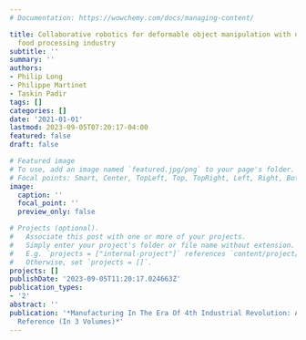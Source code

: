 ```yaml
---
# Documentation: https://wowchemy.com/docs/managing-content/

title: Collaborative robotics for deformable object manipulation with use cases from
  food processing industry
subtitle: ''
summary: ''
authors:
- Philip Long
- Philippe Martinet
- Taskin Padir
tags: []
categories: []
date: '2021-01-01'
lastmod: 2023-09-05T07:20:17-04:00
featured: false
draft: false

# Featured image
# To use, add an image named `featured.jpg/png` to your page's folder.
# Focal points: Smart, Center, TopLeft, Top, TopRight, Left, Right, BottomLeft, Bottom, BottomRight.
image:
  caption: ''
  focal_point: ''
  preview_only: false

# Projects (optional).
#   Associate this post with one or more of your projects.
#   Simply enter your project's folder or file name without extension.
#   E.g. `projects = ["internal-project"]` references `content/project/deep-learning/index.md`.
#   Otherwise, set `projects = []`.
projects: []
publishDate: '2023-09-05T11:20:17.024663Z'
publication_types:
- '2'
abstract: ''
publication: '*Manufacturing In The Era Of 4th Industrial Revolution: A World Scientific
  Reference (In 3 Volumes)*'
---
```

